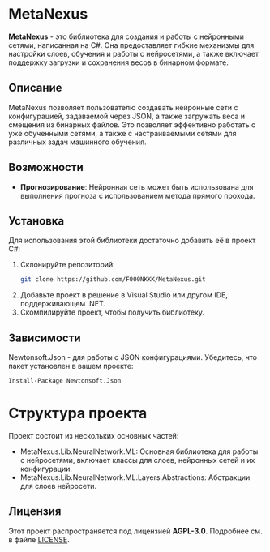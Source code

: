 # MetaNexus

**MetaNexus** - это библиотека для создания и работы с нейронными сетями, написанная на C#. Она предоставляет гибкие механизмы для настройки слоев, обучения и работы с нейросетями, а также включает поддержку загрузки и сохранения весов в бинарном формате.

## Описание

MetaNexus позволяет пользователю создавать нейронные сети с конфигурацией, задаваемой через JSON, а также загружать веса и смещения из бинарных файлов. Это позволяет эффективно работать с уже обученными сетями, а также с настраиваемыми сетями для различных задач машинного обучения.

## Возможности

- **Прогнозирование**: Нейронная сеть может быть использована для выполнения прогноза с использованием метода прямого прохода.

## Установка

Для использования этой библиотеки достаточно добавить её в проект C#:

1. Склонируйте репозиторий:
   ```bash
   git clone https://github.com/F000NKKK/MetaNexus.git
   ```
2. Добавьте проект в решение в Visual Studio или другом IDE, поддерживающем .NET.
3. Скомпилируйте проект, чтобы получить библиотеку.

## Зависимости

Newtonsoft.Json - для работы с JSON конфигурациями. Убедитесь, что пакет установлен в вашем проекте:
```bash
Install-Package Newtonsoft.Json
```

# Структура проекта

Проект состоит из нескольких основных частей:

* MetaNexus.Lib.NeuralNetwork.ML: Основная библиотека для работы с нейросетями, включает классы для слоев, нейронных сетей и их конфигурации.
* MetaNexus.Lib.NeuralNetwork.ML.Layers.Abstractions: Абстракции для слоев нейросети.

## Лицензия

Этот проект распространяется под лицензией **AGPL-3.0**. Подробнее см. в файле [LICENSE](https://github.com/F000NKKK/MetaNexus/blob/main/LICENSE.txt).
